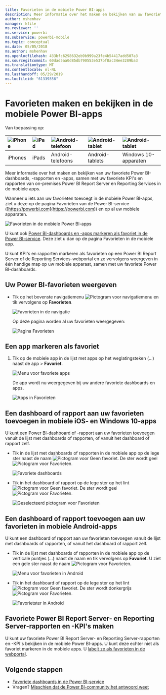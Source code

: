 ```yaml
---
title: Favorieten in de mobiele Power BI-apps
description: Meer informatie over het maken en bekijken van uw favoriete Power BI-dashboards, -rapporten en -apps, plus rapporten en KPI's van Power BI Report Server en Reporting Services in de mobiele apps.
author: mshenhav
manager: kfile
ms.reviewer: ''
ms.service: powerbi
ms.subservice: powerbi-mobile
ms.topic: conceptual
ms.date: 05/05/2018
ms.author: mshenhav
ms.openlocfilehash: 433bfc6298632eb9b999a23fe4b54417add507a3
ms.sourcegitcommit: 60dad5aa0d85db790553e537bf8ac34ee3289ba3
ms.translationtype: MT
ms.contentlocale: nl-NL
ms.lasthandoff: 05/29/2019
ms.locfileid: "61339356"
---
```

# <a name="make-and-view-favorites-in-the-power-bi-mobile-apps"></a>Favorieten maken en bekijken in de mobiele Power BI-apps
Van toepassing op:

| ![iPhone](./media/mobile-apps-favorites/iphone-logo-50-px.png) | ![iPad](./media/mobile-apps-favorites/ipad-logo-50-px.png) | ![Android-telefoon](./media/mobile-apps-favorites/android-phone-logo-50-px.png) | ![Android-tablet](./media/mobile-apps-favorites/android-tablet-logo-50-px.png) | ![Android-tablet](./media/mobile-apps-favorites/win-10-logo-50-px.png) |
|:--- |:--- |:--- |:--- |:--- |
| iPhones |iPads |Android-telefoons |Android-tablets |Windows 10-apparaten |

Meer informatie over het maken en bekijken van uw favoriete Power BI-dashboards, -rapporten en -apps, samen met uw favoriete KPI's en rapporten van on-premises Power BI Report Server en Reporting Services in de mobiele apps.

Wanneer u iets aan uw favorieten toevoegt in de mobiele Power BI-apps, ziet u deze op de pagina Favorieten van de Power BI-service ([https://powerbi.com](https://powerbi.com)) en op al uw mobiele apparaten. 

![Favorieten in de mobiele Power BI-apps](./media/mobile-apps-favorites/power-bi-android-favorites-reports.png)


U kunt ook [Power BI-dashboards en -apps markeren als favoriet in de Power BI-service](../end-user-favorite.md). Deze ziet u dan op de pagina Favorieten in de mobiele app.

U kunt KPI's en rapporten markeren als favorieten op een Power BI Report Server of de Reporting Services-webportal en ze vervolgens weergeven in één handige map op uw mobiele apparaat, samen met uw favoriete Power BI-dashboards.

## <a name="view-your-power-bi-favorites"></a>Uw Power BI-favorieten weergeven
* Tik op het bovenste navigatiemenu ![Pictogram voor navigatiemenu](./media/mobile-apps-favorites/power-bi-iphone-global-nav-button.png) en tik vervolgens op **Favorieten**.
  
  ![Favorieten in de navigatie](./media/mobile-apps-favorites/power-bi-ipad-faves-pbi-report-server.png)
  
  Op deze pagina worden al uw favorieten weergegeven:
  
  ![Pagina Favorieten](./media/mobile-apps-favorites/power-bi-ipad-favorites.png)

## <a name="make-an-app-a-favorite"></a>Een app markeren als favoriet
1. Tik op de mobiele app in de lijst met apps op het weglatingsteken (...) naast de app > **Favoriet**.
   
    ![Menu voor favoriete apps](./media/mobile-apps-favorites/power-bi-android-favorite-app-ellipsis.png)
   
    De app wordt nu weergegeven bij uw andere favoriete dashboards en apps.
   
    ![Apps in Favorieten](./media/mobile-apps-favorites/power-bi-android-favorite-apps.png)

## <a name="make-a-dashboard-or-report-a-favorite-in-the-ios-and-windows-10-mobile-apps"></a>Een dashboard of rapport aan uw favorieten toevoegen in mobiele iOS- en Windows 10-apps
U kunt een Power BI-dashboard of -rapport aan uw favorieten toevoegen vanuit de lijst met dashboards of rapporten, of vanuit het dashboard of rapport zelf.

* Tik in de lijst met dashboards of rapporten in de mobiele app op de lege ster naast de naam ![Pictogram voor Geen favoriet](./././media/mobile-apps-favorites/power-bi-mobile-not-favorite-icon.png). De ster wordt geel ![Pictogram voor Favorieten](./././media/mobile-apps-favorites/power-bi-mobile-yes-favorite-icon.png).
  
    ![Favoriete dashboards](./media/mobile-apps-favorites/power-bi-mobile-make-dashboard-favorite.png)
* Tik in het dashboard of rapport op de lege ster op het lint ![Pictogram voor Geen favoriet](./././media/mobile-apps-favorites/power-bi-mobile-not-favorite-icon.png). De ster wordt geel ![Pictogram voor Favorieten](./././media/mobile-apps-favorites/power-bi-mobile-yes-favorite-icon.png).
  
    ![Geselecteerd pictogram voor Favorieten](./media/mobile-apps-favorites/power-bi-mobile-favorite-selected.png)

## <a name="make-a-dashboard-or-report-a-favorite-in-the-android-mobile-apps"></a>Een dashboard of rapport toevoegen aan uw favorieten in mobiele Android-apps
U kunt een dashboard of rapport aan uw favorieten toevoegen vanuit de lijst met dashboards of rapporten, of vanuit het dashboard of rapport zelf.

* Tik in de lijst met dashboards of rapporten in de mobiele app op de verticale puntjes (...) naast de naam en tik vervolgens op **Favoriet**. U ziet een gele ster naast de naam ![Pictogram voor Favorieten](./././media/mobile-apps-favorites/power-bi-mobile-yes-favorite-icon.png).
  
    ![Menu voor favorieten in Android](./media/mobile-apps-favorites/power-bi-android-make-favorite.png)
* Tik in het dashboard of rapport op de lege ster op het lint ![Pictogram voor Geen favoriet](./././media/mobile-apps-favorites/power-bi-mobile-not-favorite-icon.png). De ster wordt donkergrijs ![Pictogram voor Favorieten](./media/mobile-apps-favorites/power-bi-android-favorite-icon.png).
  
    ![Favorietster in Android](./media/mobile-apps-favorites/power-bi-android-favorite-in-dashboard.png)

## <a name="make-favorite-power-bi-report-server-and-reporting-services-reports-and-kpis"></a>Favoriete Power BI Report Server- en Reporting Server-rapporten en -KPI's maken
U kunt uw favoriete Power BI Report Server- en Reporting Server-rapporten en -KPI's bekijken in de mobiele Power BI-apps. U kunt deze echter niet als favoriet markeren in de mobiele apps. U [labelt ze als favorieten in de webportal](../../report-server/tutorial-explore-report-server-web-portal.md#tag-your-favorites). 

## <a name="next-steps"></a>Volgende stappen
* [Favoriete dashboards in de Power BI-service](../end-user-favorite.md) 
* Vragen? [Misschien dat de Power BI-community het antwoord weet](http://community.powerbi.com/)

